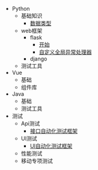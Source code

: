 * Python
    * 基础知识
        * [数据类型](python/base/datatype.md)
    * web框架
        * flask
            * [开始](python/web/flask/flask.md)
            * [自定义全局异常处理器](python/web/flask/error_handler.md)
        * django
    * 测试工具
* Vue
    * 基础
    * 组件库
* Java
    * 基础
    * 测试工具
* 测试
    * Api测试
        * [接口自动化测试框架](test/api/api_auto_test.md)
    * UI测试
        * [UI自动化测试框架](test/ui/ui_auto_test.md)
    * 性能测试
    * 移动专项测试
